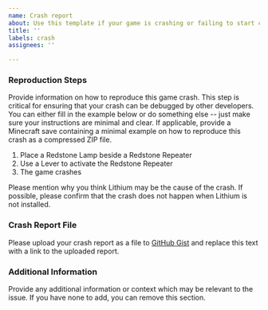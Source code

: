 ```yaml
---
name: Crash report
about: Use this template if your game is crashing or failing to start correctly
title: ''
labels: crash
assignees: ''

---
```


### Reproduction Steps
Provide information on how to reproduce this game crash. This step is critical for ensuring that your crash can be debugged by other developers. You can either fill in the example below or do something else -- just make sure your instructions are minimal and clear. If applicable, provide a Minecraft save containing a minimal example on how to reproduce this crash as a compressed ZIP file.

1. Place a Redstone Lamp beside a Redstone Repeater
2. Use a Lever to activate the Redstone Repeater
3. The game crashes

Please mention why you think Lithium may be the cause of the crash. If possible, please confirm that the crash does not happen when Lithium is not installed.

### Crash Report File
Please upload your crash report as a file to [GitHub Gist](https://gist.github.com/) and replace this text with a link to the uploaded report.

### Additional Information
Provide any additional information or context which may be relevant to the issue. If you have none to add, you can remove this section.

